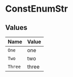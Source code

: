 # ConstEnumStr


## Values

| Name    | Value   |
| ------- | ------- |
| `One`   | one     |
| `Two`   | two     |
| `Three` | three   |